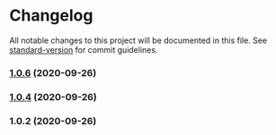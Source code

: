 # Changelog

All notable changes to this project will be documented in this file. See [standard-version](https://github.com/conventional-changelog/standard-version) for commit guidelines.

### [1.0.6](https://github.com/SuperWallaby/form-saver/compare/v1.0.3...v1.0.6) (2020-09-26)

### [1.0.4](https://github.com/SuperWallaby/form-saver/compare/v1.0.2...v1.0.4) (2020-09-26)

### 1.0.2 (2020-09-26)
